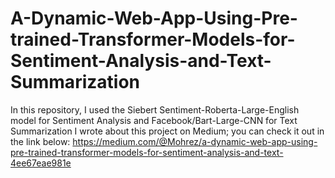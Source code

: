 # A-Dynamic-Web-App-Using-Pre-trained-Transformer-Models-for-Sentiment-Analysis-and-Text-Summarization
In this repository, I used the Siebert Sentiment-Roberta-Large-English model for Sentiment Analysis and Facebook/Bart-Large-CNN for Text Summarization
I wrote about this project on Medium; you can check it out in the link below:
https://medium.com/@Mohrez/a-dynamic-web-app-using-pre-trained-transformer-models-for-sentiment-analysis-and-text-4ee67eae981e

